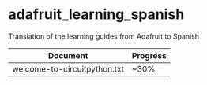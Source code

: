 # adafruit_learning_spanish
Translation of the learning guides from Adafruit to Spanish

|Document|Progress|
|--------|--------|
|welcome-to-circuitpython.txt|~30%|
